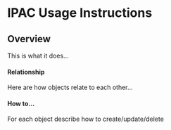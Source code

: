 IPAC Usage Instructions
====


Overview
-------


This is what it does…


#### Relationship

Here are how objects relate to each other…


#### How to…

For each object describe how to create/update/delete


